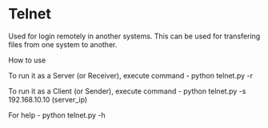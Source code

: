 # Telnet
Used for login remotely in another systems. This can be used for transfering files from one system to another.

How to use 

To run it as a Server (or Receiver), execute command -
    python telnet.py -r

To run it as a Client (or Sender), execute command -
    python telnet.py -s 192.168.10.10 (server_ip)

For help -
    python telnet.py -h
